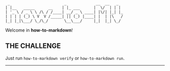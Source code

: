      _                        _             __  __   _
    | |__   _____      __    | |_ ___      |  \/  | | |
    | '_ \ / _ \ \ /\ / /____| __/ _ \ ____| |\/| |_| |_
    | | | | (_) \ V  V /_____| || (_) |____| |  | |\   /
    |_| |_|\___/ \_/\_/       \__\___/     |_|  |_| \_/


Welcome in **how-to-markdown**!

## THE CHALLENGE

Just run `how-to-markdown verify` or `how-to-markdown run`.

---
